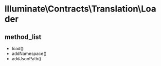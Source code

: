 # Illuminate\Contracts\Translation\Loader
## method_list
- load()             
- addNamespace()
- addJsonPath()